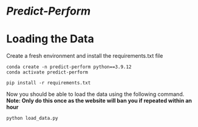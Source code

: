 # *Predict-Perform*
# Loading the Data
Create a fresh environment and install the requirements.txt file
```unix
conda create -n predict-perform python==3.9.12
conda activate predict-perform
```
```
pip install -r requirements.txt
```
Now you should be able to load the data using the following command. **Note: Only do this once as the website will ban you if repeated within an hour**
```python
python load_data.py
```

